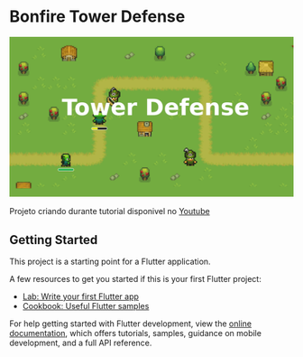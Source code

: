 # Bonfire Tower Defense

![](imgs/capa-tutorial.png)

Projeto criando durante tutorial disponivel no [Youtube](https://www.youtube.com/watch?v=wkeJZVglboA&list=PLv1_7bM0w6JNKnSZ3MCvVoVB297B9DaAl)

## Getting Started

This project is a starting point for a Flutter application.

A few resources to get you started if this is your first Flutter project:

- [Lab: Write your first Flutter app](https://docs.flutter.dev/get-started/codelab)
- [Cookbook: Useful Flutter samples](https://docs.flutter.dev/cookbook)

For help getting started with Flutter development, view the
[online documentation](https://docs.flutter.dev/), which offers tutorials,
samples, guidance on mobile development, and a full API reference.
